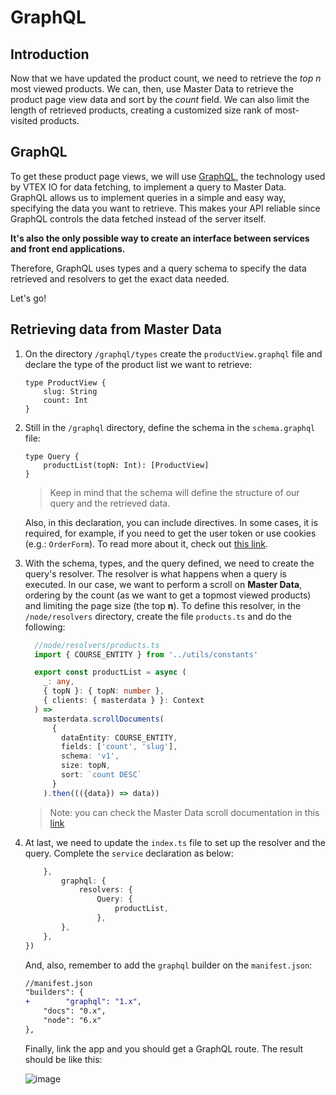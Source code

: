 # GraphQL

## Introduction

Now that we have updated the product count, we need to retrieve the _top n_ most viewed products. We can, then, use Master Data to retrieve the product page view data and sort by the _count_ field. We can also limit the length of retrieved products, creating a customized size rank of most-visited products.

## GraphQL

To get these product page views, we will use [GraphQL](https://graphql.org/), the technology used by VTEX IO for data fetching, to implement a query to Master Data. GraphQL allows us to implement queries in a simple and easy way, specifying the data you want to retrieve. This makes your API reliable since GraphQL controls the data fetched instead of the server itself.

**It's also the only possible way to create an interface between services and front end applications.**

Therefore, GraphQL uses types and a query schema to specify the data retrieved and resolvers to get the exact data needed.

Let's go!

## Retrieving data from Master Data

1. On the directory `/graphql/types` create the `productView.graphql` file and declare the type of the product list we want to retrieve:

   ```
   type ProductView {
       slug: String
       count: Int
   }
   ```

2. Still in the `/graphql` directory, define the schema in the `schema.graphql` file:

   ```
   type Query {
       productList(topN: Int): [ProductView]
   }
   ```

   > Keep in mind that the schema will define the structure of our query and the retrieved data.
  
    Also, in this declaration, you can include directives. In some cases, it is required, for example, if you need to get the user token or use cookies (e.g.: `OrderForm`). To read more about it, check out [this link](https://github.com/vtex-apps/graphql-example).

3. With the schema, types, and the query defined, we need to create the query's resolver. The resolver is what happens when a query is executed. In our case, we want to perform a scroll on **Master Data**, ordering by the count (as we want to get a topmost viewed products) and limiting the page size (the top **n**). To define this resolver, in the `/node/resolvers` directory, create the file `products.ts` and do the following:

    ```ts
      //node/resolvers/products.ts
      import { COURSE_ENTITY } from '../utils/constants'

      export const productList = async (
        _: any,
        { topN }: { topN: number },
        { clients: { masterdata } }: Context
      ) =>
        masterdata.scrollDocuments(
          {
            dataEntity: COURSE_ENTITY,
            fields: ['count', 'slug'],
            schema: 'v1',
            size: topN,
            sort: `count DESC`
          }
        ).then((({data}) => data))
    ```

   > Note: you can check the Master Data scroll documentation in this [link](https://help.vtex.com/tutorial/querying-the-master-data-via-scroll-path--tutorials_4631)

4. At last, we need to update the `index.ts` file to set up the resolver and the query. Complete the `service` declaration as below:

    ```ts
        },
            graphql: {
                resolvers: {
                    Query: {
                        productList,
                    },
            },
        },
    })
    ```

    And, also, remember to add the `graphql` builder on the `manifest.json`:

    ```diff
    //manifest.json
    "builders": {
    +        "graphql": "1.x",
        "docs": "0.x",
        "node": "6.x"
    },
    ```

    Finally, link the app and you should get a GraphQL route. The result should be like this:

    ![image](https://user-images.githubusercontent.com/43679629/82947940-3c4faa80-9f77-11ea-8bfa-138d11cdec1f.png)
